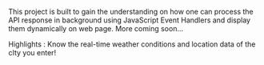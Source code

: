 This project is built to gain the understanding on how one can process the API response in background using JavaScript Event Handlers and display them dynamically on web page. More coming soon...

Highlights : Know the real-time weather conditions and location data of the cIty you enter!
